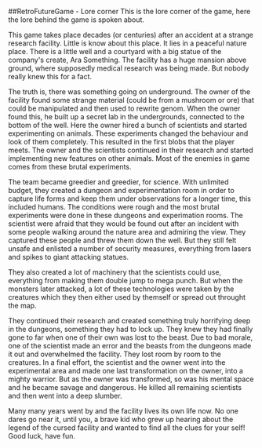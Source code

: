 ##RetroFutureGame - Lore corner
This is the lore corner of the game, here the lore behind the game is spoken about.

This game takes place decades (or centuries) after an accident at a strange research facility. Little is know about this place. It lies in a peaceful nature place. There is a little well and a courtyard with a big statue of the company's create, Ara Something. The facility has a huge mansion above ground, where supposedly medical research was being made. But nobody really knew this for a fact. 

The truth is, there was something going on underground. The owner of the facility found some strange material (could be from a mushroom or ore) that could be manipulated and then used to rewrite genom. When the owner found this, he built up a secret lab in the undergrounds, connected to the bottom of the well. Here the owner hired a bunch of scientists and started experimenting on animals. These experiments changed the behaviour and look of them completely. This resulted in the first blobs that the player meets. The owner and the scientists continued in their research and started implementing new features on other animals. Most of the enemies in game comes from these brutal experiments. 

The team became greedier and greedier, for science. With unlimited budget, they created a dungeon and experimentation room in order to capture life forms and keep them under observations for a longer time, this included humans. The conditions were rough and the most brutal experiments were done in these dungeons and experimation rooms. The scientist were afraid that they would be found out after an incident with some people walking around the nature area and admiring the view. They captured these people and threw them down the well. But they still felt unsafe and enlisted a number of security measures, everything from lasers and spikes to giant attacking statues.

They also created a lot of machinery that the scientists could use, everything from making them double jump to mega punch. But when the monsters later attacked, a lot of these technologies were taken by the creatures which they then either used by themself or spread out throught the map.

They continued their research and created something truly horrifying deep in the dungeons, something they had to lock up. They knew they had finally gone to far when one of their own was lost to the beast. Due to bad morale, one of the scientist made an error and the beasts from the dungeons made it out and overwhelmed the facility. They lost room by room to the creatures. In a final effort, the scientist and the owner went into the experimental area and made one last transformation on the owner, into a mighty warrior. But as the owner was transformed, so was his mental space and he became savage and dangerous. He killed all remaining scientists and then went into a deep slumber.

Many many years went by and the facility lives its own life now. No one dares go near it, until you, a brave kid who grew up hearing about the legend of the cursed facility and wanted to find all the clues for your self! Good luck, have fun.
